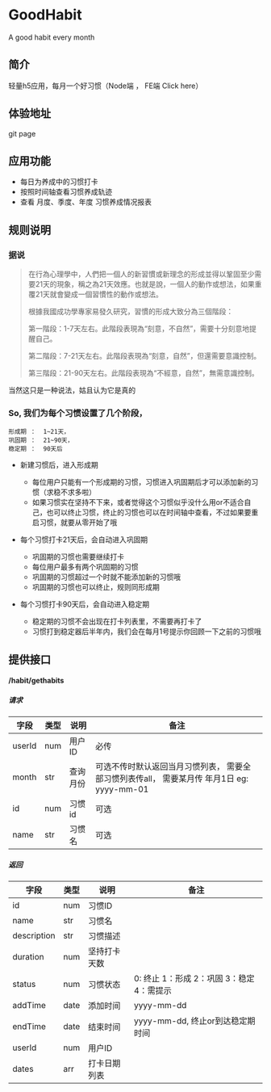 # GoodHabit
 A good habit every month
 
## 简介
轻量h5应用，每月一个好习惯（Node端 ， FE端 Click here）

## 体验地址
git page

## 应用功能

- 每日为养成中的习惯打卡
- 按照时间轴查看习惯养成轨迹
- 查看 月度、季度、年度 习惯养成情况报表

## 规则说明

### 据说

> 在行為心理學中，人們把一個人的新習慣或新理念的形成並得以鞏固至少需要21天的現象，稱之為21天效應。也就是說，一個人的動作或想法，如果重覆21天就會變成一個習慣性的動作或想法。  
>
> 根據我國成功學專家易發久研究，習慣的形成大致分為三個階段：
> 
> 第一階段：1-7天左右。此階段表現為“刻意，不自然”，需要十分刻意地提醒自己。
> 
> 第二階段：7-21天左右。此階段表現為“刻意，自然”，但還需要意識控制。
> 
> 第三階段：21-90天左右。此階段表現為“不經意，自然”，無需意識控制。

当然这只是一种说法，姑且认为它是真的

### So, 我们为每个习惯设置了几个阶段， 

```
形成期 ：  1~21天，
巩固期 ：  21~90天，
稳定期 ：  90天后  

```

- 新建习惯后，进入形成期
    - 每位用户只能有一个形成期的习惯，习惯进入巩固期后才可以添加新的习惯（求稳不求多啦）
    - 如果习惯实在坚持不下来，或者觉得这个习惯似乎没什么用or不适合自己，也可以终止习惯，终止的习惯也可以在时间轴中查看，不过如果要重启习惯，就要从零开始了哦

- 每个习惯打卡21天后，会自动进入巩固期
    - 巩固期的习惯也需要继续打卡
    - 每位用户最多有两个巩固期的习惯
    - 巩固期的习惯超过一个时就不能添加新的习惯哦
    - 巩固期的习惯也可以终止，规则同形成期
    
- 每个习惯打卡90天后，会自动进入稳定期
    - 稳定期的习惯不会出现在打卡列表里，不需要再打卡了
    - 习惯打到稳定器后半年内，我们会在每月1号提示你回顾一下之前的习惯哦
    
## 提供接口

#### /habit/gethabits

##### 请求

|字段         |类型        |说明         |备注        |
|------------|------------|------------|------------|
|userId      |num         |用户ID       |必传        |
|month       |str         |查询月份     |可选不传时默认返回当月习惯列表，  需要全部习惯列表传all，  需要某月传 年月1日 eg: yyyy-mm-01|
|id          |num         |习惯id       |可选        |
|name        |str         |习惯名       |可选        |

##### 返回

|字段         |类型        |说明         |备注        |
|------------|------------|------------|------------|
|id          |num         |习惯ID       |            |
|name        |str         |习惯名       |            |
|description |str         |习惯描述     |            |
|duration    |num         |坚持打卡天数  |            |
|status      |num         |习惯状态     |0: 终止  1：形成  2：巩固  3：稳定  4：需提示 |
|addTime     |date        |添加时间     |yyyy-mm-dd |
|endTime     |date        |结束时间     |yyyy-mm-dd, 终止or到达稳定期时间 |
|userId      |num         |用户ID       |            |
|dates       |arr         |打卡日期列表  |            |
